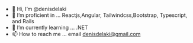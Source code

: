 - 👋 Hi, I’m @denisdelaki
- 👀 I’m proficient in ... Reactjs,Angular, Tailwindcss,Bootstrap, Typescript, and Rails
- 🌱 I’m currently learning ... .NET
- 📫 How to reach me ... email denisdelaki@gmail.com

<!---
denisdelaki/denisdelaki is a ✨ special ✨ repository because its `README.md` (this file) appears on your GitHub profile.
You can click the Preview link to take a look at your changes.
--->
